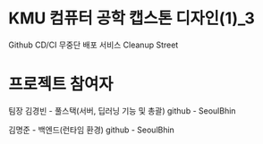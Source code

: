# KMU 컴퓨터 공학 캡스톤 디자인(1)_3
Github CD/CI 무중단 배포 서비스 Cleanup Street
#
# 프로젝트 참여자

팀장 김경빈 - 풀스택(서버, 딥러닝 기능 및 총괄) github - SeoulBhin

김명준 - 백엔드(런타임 환경) github - SeoulBhin
